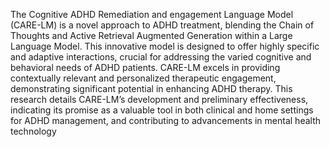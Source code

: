 The Cognitive ADHD Remediation and engagement Language Model (CARE-LM) is a novel approach to ADHD treatment, blending the Chain of Thoughts and Active Retrieval Augmented Generation within a Large Language Model. This innovative model is designed to offer highly specific and adaptive interactions, crucial for addressing the varied cognitive and behavioral needs of ADHD patients.
CARE-LM excels in providing contextually relevant and personalized therapeutic engagement, demonstrating significant potential in enhancing ADHD therapy. This research details CARE-LM’s development and preliminary effectiveness, indicating its promise as a valuable tool in both clinical and home settings for ADHD management, and contributing to advancements in mental health technology
